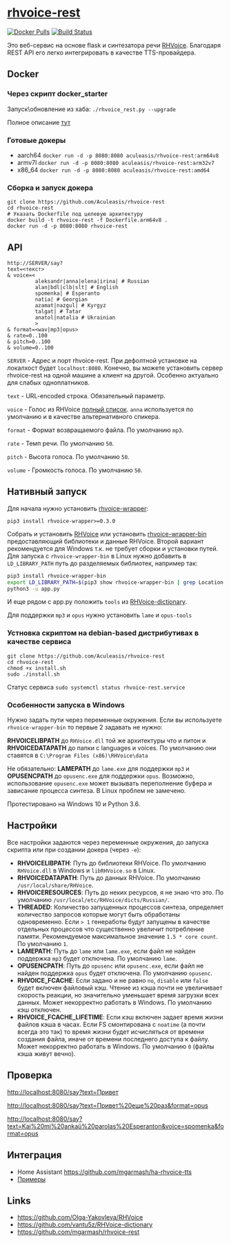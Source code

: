 [rhvoice-rest](https://github.com/Aculeasis/rhvoice-rest)
============
[![Docker Pulls](https://img.shields.io/docker/pulls/aculeasis/rhvoice-rest.svg)](https://hub.docker.com/r/aculeasis/rhvoice-rest/) [![Build Status](https://travis-ci.org/Aculeasis/rhvoice-rest.svg?branch=master)](https://travis-ci.org/Aculeasis/rhvoice-rest)

Это веб-сервис на основе flask и синтезатора речи [RHVoice](https://github.com/Olga-Yakovleva/RHVoice). Благодаря REST API его легко интегрировать в качестве TTS-провайдера.

## Docker
### Через скрипт docker_starter
Запуск\обновление из хаба: `./rhvoice_rest.py --upgrade`

Полное описание [тут](https://github.com/Aculeasis/docker-starter)

### Готовые докеры
- aarch64 `docker run -d -p 8080:8080 aculeasis/rhvoice-rest:arm64v8`
- armv7l `docker run -d -p 8080:8080 aculeasis/rhvoice-rest:arm32v7`
- x86_64 `docker run -d -p 8080:8080 aculeasis/rhvoice-rest:amd64`

### Сборка и запуск докера
    git clone https://github.com/Aculeasis/rhvoice-rest
    cd rhvoice-rest
    # Указать Dockerfile под целевую архитектуру
    docker build -t rhvoice-rest -f Dockerfile.arm64v8 .
    docker run -d -p 8080:8080 rhvoice-rest
    
## API
    http://SERVER/say?
    text=<текст>
    & voice=<
             aleksandr|anna|elena|irina| # Russian
             alan|bdl|clb|slt| # English
             spomenka| # Esperanto
             natia| # Georgian
             azamat|nazgul| # Kyrgyz
             talgat| # Tatar
             anatol|natalia # Ukrainian
             >
    & format=<wav|mp3|opus>
    & rate=0..100
    & pitch=0..100
    & volume=0..100
`SERVER` - Адрес и порт rhvoice-rest. При дефолтной установке на локалхост будет `localhost:8080`.
Конечно, вы можете установить сервер rhvoice-rest на одной машине а клиент на другой. Особенно актуально для слабых одноплатников. 

`text` - URL-encoded строка. Обязательный параметр.

`voice` - Голос из RHVoice [полный список](https://github.com/Olga-Yakovleva/RHVoice/wiki/Latest-version-%28Russian%29).
`anna` используется по умолчанию и в качестве альтернативного спикера.

`format` - Формат возвращаемого файла. По умолчанию `mp3`.

`rate` - Темп речи. По умолчанию `50`.

`pitch` - Высота голоса. По умолчанию `50`.

`volume` - Громкость голоса. По умолчанию `50`.

## Нативный запуск
Для начала нужно установить [rhvoice-wrapper](https://github.com/Aculeasis/rhvoice-proxy):

`pip3 install rhvoice-wrapper>=0.3.0`

Собрать и установить [RHVoice](https://github.com/Olga-Yakovleva/RHVoice) или установить [rhvoice-wrapper-bin](https://github.com/Aculeasis/rhvoice-wrapper-bin) предоставляющий библиотеки и данные RHVoice. Второй вариант рекомендуется для Windows т.к. не требует сборки и установки путей. Для запуска с `rhvoice-wrapper-bin` в Linux нужно добавить в `LD_LIBRARY_PATH` путь до разделяемых библиотек, например так:
```bash
pip3 install rhvoice-wrapper-bin
export LD_LIBRARY_PATH=$(pip3 show rhvoice-wrapper-bin | grep Location | awk '{print $2}')/rhvoice_wrapper_bin/lib/
python3 -u app.py
```
И еще рядом с app.py положить `tools` из [RHVoice-dictionary](https://github.com/vantu5z/RHVoice-dictionary).

Для поддержки `mp3` и `opus` нужно установить `lame` и `opus-tools`

### Устновка скриптом на debian-based дистрибутивах в качестве сервиса
    git clone https://github.com/Aculeasis/rhvoice-rest
    cd rhvoice-rest
    chmod +x install.sh
    sudo ./install.sh
Статус сервиса `sudo systemctl status rhvoice-rest.service`

### Особенности запуска в Windows
Нужно задать пути через переменные окружения. Если вы используете `rhvoice-wrapper-bin` то первые 2 задавать не нужно:

**RHVOICELIBPATH** до `RHVoice.dll` той же архитектуры что и питон и **RHVOICEDATAPATH** до папки с languages и voices. По умолчанию они ставятся в `C:\Program Files (x86)\RHVoice\data`

Не обязательно: **LAMEPATH** до `lame.exe` для поддержки `mp3` и **OPUSENCPATH** до `opusenc.exe` для поддержки `opus`. Возможно, использование `opusenc.exe` может вызывать переполнение буфера и зависание процесса синтеза. В Linux проблем не замечено.

Протестировано на Windows 10 и Python 3.6.

## Настройки
Все настройки задаются через переменные окружения, до запуска скрипта или при создании докера (через `-e`):
- **RHVOICELIBPATH**: Путь до библиотеки RHVoice. По умолчанию `RHVoice.dll` в Windows и `libRHVoice.so` в Linux.
- **RHVOICEDATAPATH**:  Путь до данных RHVoice. По умолчанию `/usr/local/share/RHVoice`.
- **RHVOICERESOURCES**: Путь до неких ресурсов, я не знаю что это. По умолчанию `/usr/local/etc/RHVoice/dicts/Russian/`.
- **THREADED**: Количество запущенных процессов синтеза, определяет количество запросов которые могут быть обработаны одновременно. Если `> 1` генеработы будут запущены в качестве отдельных процессов что существенно увеличит потребление памяти. Рекомендуемое максимальное значение `1.5 * core count`. По умолчанию `1`.
- **LAMEPATH**: Путь до `lame` или `lame.exe`, если файл не найден поддержка `mp3` будет отключена. По умолчанию `lame`.
- **OPUSENCPATH**: Путь до `opusenc` или `opusenc.exe`, если файл не найден поддержка `opus` будет отключена. По умолчанию `opusenc`.
- **RHVOICE_FCACHE**: Если задано и не равно `no`, `disable` или `false` будет включен файловый кэш. Чтение из кэша почти не увеличивает скорость реакции, но значительно уменьшает время загрузки всех данных. Может некорректно работать в Windows. По умолчанию кэш отключен.
- **RHVOICE_FCACHE_LIFETIME**: Если кэш включен задает время жизни файлов кэша в часах. Если FS смонтирована с `noatime` (а почти всегда это так) то время жизни будет исчисляться от времени создания файла, иначе от времени последнего доступа к файлу. Может некорректно работать в Windows. По умолчанию `0` (файлы кэша живут вечно).

## Проверка
<http://localhost:8080/say?text=Привет>

<http://localhost:8080/say?text=Привет%20еще%20раз&format=opus>

<http://localhost:8080/say?text=Kaj%20mi%20ankaŭ%20parolas%20Esperanton&voice=spomenka&format=opus>

## Интеграция
- Home Assistant https://github.com/mgarmash/ha-rhvoice-tts
- [Примеры](https://github.com/Aculeasis/rhvoice-rest/tree/master/example)

## Links
- https://github.com/Olga-Yakovleva/RHVoice
- https://github.com/vantu5z/RHVoice-dictionary
- https://github.com/mgarmash/rhvoice-rest
